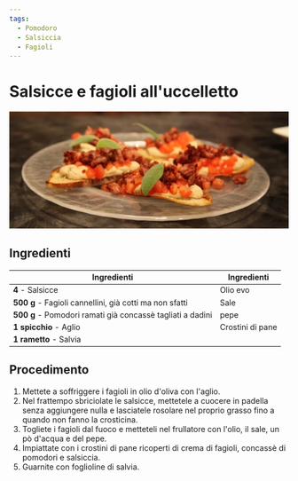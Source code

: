 ```yaml
---
tags:
  - Pomodoro
  - Salsiccia
  - Fagioli
---
```

# Salsicce e fagioli all'uccelletto

![](../../img/Salsicce-e-fagioli-all-uccelletto.webp)

## Ingredienti

| Ingredienti                  | Ingredienti             |
| ---------------------------- | ----------------------- |
| **4** - Salsicce  | Olio evo |
| **500 g** - Fagioli cannellini, già cotti ma non sfatti | Sale |
| **500 g** - Pomodori ramati già concassè tagliati a dadini | pepe |
| **1 spicchio** - Aglio | Crostini di pane |
| **1 rametto** - Salvia |  |

## Procedimento

1. Mettete a soffriggere i fagioli in olio d'oliva con l'aglio. 
1. Nel frattempo sbriciolate le salsicce, mettetele a cuocere in padella senza aggiungere nulla e lasciatele rosolare nel proprio grasso fino a quando non fanno la crosticina. 
1. Togliete i fagioli dal fuoco e metteteli nel frullatore con l'olio, il sale, un pò d'acqua e del pepe. 
1. Impiattate con i crostini di pane ricoperti di crema di fagioli, concassè di pomodori e salsiccia. 
1. Guarnite con foglioline di salvia.
